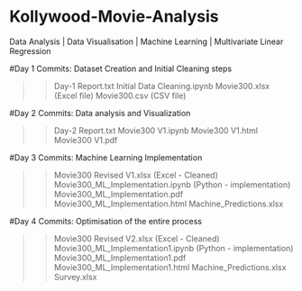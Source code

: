 # Kollywood-Movie-Analysis
Data Analysis | Data Visualisation | Machine Learning | Multivariate Linear Regression

#Day 1 Commits: Dataset Creation and Initial Cleaning steps
>> Day-1 Report.txt
>> Initial Data Cleaning.ipynb
>> Movie300.xlsx (Excel file)
>> Movie300.csv (CSV file)
   
#Day 2 Commits: Data analysis and Visualization
>> Day-2 Report.txt
>> Movie300 V1.ipynb
>> Movie300 V1.html
>> Movie300 V1.pdf
 
#Day 3 Commits: Machine Learning Implementation 
>> Movie300 Revised V1.xlsx (Excel - Cleaned)
>> Movie300_ML_Implementation.ipynb (Python - implementation)
>> Movie300_ML_Implementation.pdf
>> Movie300_ML_Implementation.html
>> Machine_Predictions.xlsx

#Day 4 Commits: Optimisation of the entire process
>> Movie300 Revised V2.xlsx (Excel - Cleaned)
>>	Movie300_ML_Implementation1.ipynb (Python - implementation)
>>	Movie300_ML_Implementation1.pdf
>>	Movie300_ML_Implementation1.html
>> Machine_Predictions.xlsx
>>	Survey.xlsx
